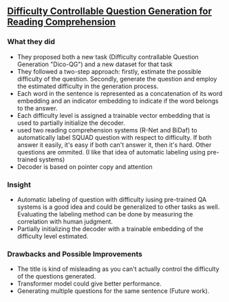 ## [Difficulty Controllable Question Generation for Reading Comprehension](https://arxiv.org/pdf/1807.03586.pdf)

### What they did

* They proposed both a new task (Difficulty contrallable Question Generation "Dico-QG") and a new dataset for that task
* They followed a two-step approach: firstly, estimate the possible difficulty of the question. Secondly, generate the question and employ the estimated difficulty in the generation process.
* Each word in the sentence is represented as a concatenation of its word embedding and an indicator embedding to indicate if the word belongs to the answer.
* Each difficulty level is assigned a trainable vector embedding that is used to partially initialize the decoder.
* used two reading comprehension systems (R-Net and BiDaf) to automatically label SQUAD question with respect to difficulty. If both answer it easily, it's easy if both can't answer it, then it's hard. Other questions are ommited. (I like that idea of automatic labeling using pre-trained systems)
* Decoder is based on pointer copy and attention


### Insight
* Automatic labeling of question with difficulty iusing pre-trained QA systems is a good idea and could be generalized to other tasks as well. Evaluating the labeling method can be done by measuring the correlation with human judgment.
* Partially initializing the decoder with a trainable embedding of the difficulty level estimated.

### Drawbacks and Possible Improvements
* The title is kind of misleading as you can't actually control the difficulty of the questions generated.
* Transformer model could give better performance.
* Generating multiple questions for the same sentence (Future work).
